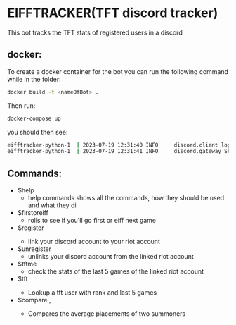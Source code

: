 # EIFFTRACKER(TFT discord tracker)
This bot tracks the TFT stats of registered users in a discord

## docker:
To create a docker container for the bot you can run the following command while in the folder:
```bash
docker build -t <nameOfBot> .
```
Then run:
```bash
docker-compose up
```
you should then see:
```bash
eifftracker-python-1  | 2023-07-19 12:31:40 INFO     discord.client logging in using static token
eifftracker-python-1  | 2023-07-19 12:31:41 INFO     discord.gateway Shard ID None has connected to Gateway (Session ID: <your id>).
```
## Commands:

- $help 
  - help commands shows all the commands, how they should be used and what they di
- $firstoreiff
  - rolls to see if you'll go first or eiff next game 
- $register <name>
  - link your discord account to your riot account
- $unregister
  - unlinks your discord account from the linked riot account
- $tftme
  - check the stats of the last 5 games of the linked riot account
- $tft <name>
  - Lookup a tft user with rank and last 5 games
- $compare <name>, <name>
  - Compares the average placements of two summoners
